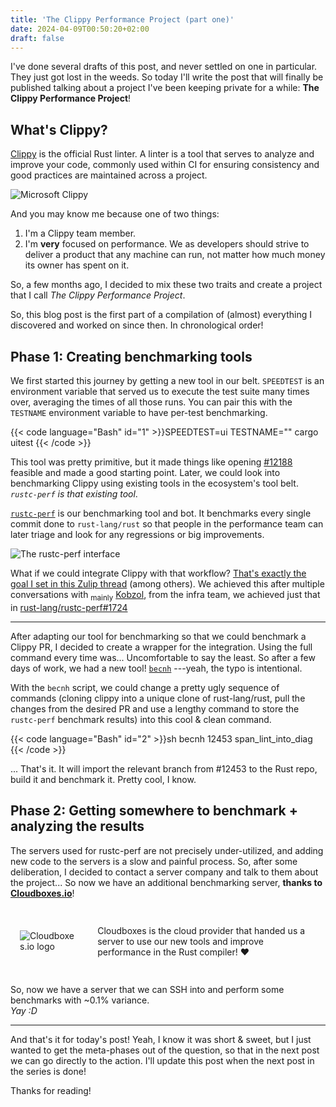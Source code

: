 ```yaml
---
title: 'The Clippy Performance Project (part one)'
date: 2024-04-09T00:50:20+02:00
draft: false
---
```


I've done several drafts of this post, and never settled on one in particular. They just got lost in the weeds. So today I'll write the post that will finally be published talking about a project I've been keeping private for a while: **The Clippy Performance Project**!

## What's Clippy?

[Clippy](https://github.com/rust-lang/rust-clippy) is the official Rust linter. A linter is a tool that serves to analyze and improve your code, commonly used within CI for ensuring consistency and good practices are maintained across a project.

![Microsoft Clippy](/images/ms-clippy.png)

And you may know me because one of two things:

1. I'm a Clippy team member.
2. I'm **very** focused on performance. We as developers should strive to deliver a product that any machine can run, not matter how much money its owner has spent on it.

So, a few months ago, I decided to mix these two traits and create a project that I call *The Clippy Performance Project*.

So, this blog post is the first part of a compilation of (almost) everything I discovered and worked on since then. In chronological order!

## Phase 1: Creating benchmarking tools

We first started this journey by getting a new tool in our belt. `SPEEDTEST` is an environment variable that served us to execute the test suite many times over, averaging the times of all those runs. You can pair this with the `TESTNAME` environment variable to have per-test benchmarking.

{{< code language="Bash" id="1" >}}SPEEDTEST=ui TESTNAME="<testfile to test>" cargo uitest
{{< /code >}}

This tool was pretty primitive, but it made things like opening [#12188](https://github.com/rust-lang/rust-clippy/issues/12188) feasible and made a good starting point. Later, we could look into benchmarking Clippy using existing tools in the ecosystem's tool belt. *`rustc-perf` is that existing tool*.

[`rustc-perf`](https://github.com/rust-lang/rustc-perf) is our benchmarking tool and bot. It benchmarks every single commit done to `rust-lang/rust` so that people in the performance team can later triage and look for any regressions or big improvements. 

![The rustc-perf interface](/images/rustc-perf-ui.png)

What if we could integrate Clippy with that workflow? [That's exactly the goal I set in this Zulip thread](https://rust-lang.zulipchat.com/#narrow/stream/257328-clippy/topic/Clippy's.20performance/near/366555916) (among others). We achieved this after multiple conversations with <sub>mainly</sub> <a href="https://github.com/Kobzol">Kobzol</a>, from the infra team, we achieved just that in [rust-lang/rustc-perf#1724](https://github.com/rust-lang/rustc-perf/pull/1724)

---

After adapting our tool for benchmarking so that we could benchmark a Clippy PR, I decided to create a wrapper for the integration. Using the full command every time was... Uncomfortable to say the least. So after a few days of work, we had a new tool! [`becnh`](https://github.com/blyxyas/becnh) ---yeah, the typo is intentional.

With the `becnh` script, we could change a pretty ugly sequence of commands (cloning clippy into a unique clone of rust-lang/rust, pull the changes from the desired PR and use a lengthy command to store the `rustc-perf` benchmark results) into this cool & clean command.

{{< code language="Bash" id="2" >}}sh becnh 12453 span_lint_into_diag 
{{< /code >}}

... That's it. It will import the relevant branch from #12453 to the Rust repo, build it and benchmark it. Pretty cool, I know.

## Phase 2: Getting somewhere to benchmark + analyzing the results

The servers used for rustc-perf are not precisely under-utilized, and adding new code to the servers is a slow and painful process. So, after some deliberation, I decided to contact a server company and talk to them about the project... So now we have an additional benchmarking server, **thanks to [Cloudboxes.io](https://Clouboxes.io)**!

<div class="thanksies">

![Cloudboxes.io logo](https://cloudboxes.io/assets/logos/favico-0710552db51aaf5da3680739137e12f8409750e8951f227066a37586b33ce6fb.png)

<p>Cloudboxes is the cloud provider that handed us a server to use our new tools and improve performance in the Rust compiler! ❤️</p>
</div>

So, now we have a server that we can SSH into and perform some benchmarks with ~0.1% variance.<br>*Yay :D*

---

And that's it for today's post! Yeah, I know it was short & sweet, but I just wanted to get the meta-phases out of the question, so that in the next post we can go directly to the action. I'll update this post when the next post in the series is done!

Thanks for reading!

<style>
.thanksies {
    display: flex;
    align-items: center;
    justify-content: center;
}
.thanksies img {
    float: left;
}

.thanksies p {
    padding: 15px;
}
</style>